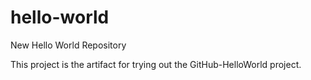 # hello-world
New Hello World Repository

This project is the artifact for trying out the GitHub-HelloWorld project.
